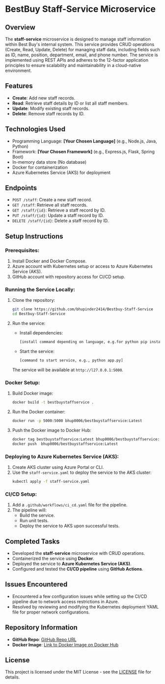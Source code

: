 # BestBuy Staff-Service Microservice

## Overview
The **staff-service** microservice is designed to manage staff information within Best Buy's internal system. This service provides CRUD operations (Create, Read, Update, Delete) for managing staff data, including fields such as ID, name, position, department, email, and phone number. The service is implemented using REST APIs and adheres to the 12-factor application principles to ensure scalability and maintainability in a cloud-native environment.

## Features
- **Create**: Add new staff records.
- **Read**: Retrieve staff details by ID or list all staff members.
- **Update**: Modify existing staff records.
- **Delete**: Remove staff records by ID.

## Technologies Used
- Programming Language: **[Your Chosen Language]** (e.g., Node.js, Java, Python)
- Framework: **[Your Chosen Framework]** (e.g., Express.js, Flask, Spring Boot)
- In-memory data store (No database)
- Docker for containerization
- Azure Kubernetes Service (AKS) for deployment

## Endpoints
- `POST /staff`: Create a new staff record.
- `GET /staff`: Retrieve all staff records.
- `GET /staff/{id}`: Retrieve a staff record by ID.
- `PUT /staff/{id}`: Update a staff record by ID.
- `DELETE /staff/{id}`: Delete a staff record by ID.

## Setup Instructions

### Prerequisites:
1. Install Docker and Docker Compose.
2. Azure account with Kubernetes setup or access to Azure Kubernetes Service (AKS).
3. GitHub account with repository access for CI/CD setup.

### Running the Service Locally:
1. Clone the repository:
    ```bash
    git clone https://github.com/bhupinder2414/Bestbuy-Staff-Service
    cd Bestbuy-Staff-Service
    ```

2. Run the service:
    - Install dependencies:
        ```bash
        [install command depending on language, e.g.for python pip install -r requirements.txt]
        ```
    - Start the service:
        ```bash
        [command to start service, e.g., python app.py]
        ```
    The service will be available at `http://l27.0.0.1:5000`.

### Docker Setup:
1. Build Docker image:
    ```bash
    docker build -t bestbuystaffservice .
    ```

2. Run the Docker container:
    ```bash
    docker run -p 5000:5000 bhup0006/bestbuystaffservice:Latest
    ```

3. Push the Docker image to Docker Hub:
    ```bash
    docker tag bestbuystaffservice:Latest bhup0006/bestbuystaffservice:Latest
    docker push  bhup0006/bestbuystaffservice:Latest
    ```

### Deploying to Azure Kubernetes Service (AKS):
1. Create AKS cluster using Azure Portal or CLI.
2. Use the `staff-service.yaml` to deploy the service to the AKS cluster:
    ```bash
    kubectl apply -f staff-service.yaml
    ```

### CI/CD Setup:
1. Add a `.github/workflows/ci_cd.yaml` file for the pipeline.
2. The pipeline will:
    - Build the service.
    - Run unit tests.
    - Deploy the service to AKS upon successful tests.

## Completed Tasks
- Developed the **staff-service** microservice with CRUD operations.
- Containerized the service using **Docker**.
- Deployed the service to **Azure Kubernetes Service (AKS)**.
- Configured and tested the **CI/CD pipeline** using **GitHub Actions**.

## Issues Encountered
- Encountered a few configuration issues while setting up the CI/CD pipeline due to network access restrictions in Azure.
- Resolved by reviewing and modifying the Kubernetes deployment YAML file for proper network configurations.

## Repository Information
- **GitHub Repo**: [GitHub Repo URL](https://github.com/bhupinder2414/Bestbuy-Staff-Service)
- **Docker Image**: [Link to Docker Image on Docker Hub](https://hub.docker.com/repository/docker/bhup0006/bestbuystaffservice/general)

## License
This project is licensed under the MIT License - see the [LICENSE](LICENSE) file for details.
